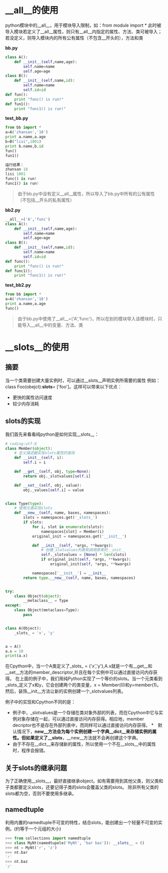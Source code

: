 # __all__的使用
python模块中的__all__，用于模块导入限制，如：from module import *
此时被导入模块若定义了__all__属性，则只有__all__内指定的属性、方法、类可被导入；若没定义，则导入模块内的所有公有属性（不包含__开头的），方法和类

**bb.py**
```python
class A():
    def __init__(self,name,age):
        self.name=name
        self.age=age
class B():
    def __init__(self,name,id):
        self.name=name
        self.id=id
def fun():
    print "func() is run!"
def fun1():
    print "func1() is run!"
```

**test_bb.py**
```python
from bb import *
a=A('zhansan','18')
print a.name,a.age
b=B("lisi",1001)
print b.name,b.id
fun()
fun1()

运行结果：
zhansan 18
lisi 1001
func() is run!
func1() is run!
```
> 由于bb.py中没有定义__all__属性，所以导入了bb.py中所有的公有属性（不包括__开头的私有属性）

**bb2.py**
```python
__all__=('A','func')
class A():
    def __init__(self,name,age):
        self.name=name
        self.age=age
class B():
    def __init__(self,name,id):
        self.name=name
        self.id=id
def func():
    print "func() is run!"
def func1():
    print "func1() is run!"
```
**test_bb2.py**
```python
from bb import *
a=A('zhansan','18')
print a.name,a.age
func()
```
> 由于bb.py中使用了__all__=('A','func')，所以在别的模块导入该模块时，只能导入__all__中的变量、方法、类


# __slots__的使用
## 摘要
当一个类需要创建大量实例时，可以通过__slots__声明实例所需要的属性
例如：class Foo(obejct):__slots__= ['foo']。这样可以带来以下优点：
* 更快的属性访问速度
* 较少内存消耗

## slots的实现
我们首先来看看纯python是如何实现__slots__：
```python
# coding:utf-8
class Member(object):
    # 定义描述器实现slots属性的查找
    def __init__(self, i):
        self.i = i

    def __get__(self, obj, type=None):
        return obj._slotvalues[self.i]

    def __set__(self, obj, value):
        obj._values[self.i] = value


class Type(type):
    # 使用元类实现slots
    def __new__(self, name, bases, namespaces):
        slots = namespaces.get('_slots_')
        if slots:
            for i, slot in enumerate(slots):
                namespaces[slot] = Member(i)
            original_init = namespaces.get('__init__')

            def __init__(self, *args, **kwargs):
                # 创建_slotvalues列表和调用原来的__init__
                self._slotvalues = [None] * len(slots)
                if original_init(self, *args, **kwargs):
                    original_init(self, *args, **kwargs)

            namespaces['__init__'] = __init__
        return type.__new__(self, name, bases, namespaces)


try:
    class Object(object):
        __metaclass__ = Type
except:
    class Object(metaclass=Type):
        pass


class A(Object):
    _slots_ = 'x', 'y'


a = A()
a.x = 10
print(a.x)		
```
在Cpython中，当一个A类定义了_slots_ = {'x','y'},A.x就是一个有__get__和__set__方法的member_descriptor,并且在每个实例中可以通过直接访问内存获得。
在上面的例子中，我们用纯Python实现了一个等价的slots。当一个元类看到_slots_定义了x和y，它会创建两个的类变量，x = Member(0)和y=member(1)。然后，装饰__init__方法让新的实例创建一个_slotvalues列表。


例子中的实现和Cpython不同的是：
* 例子中，_slotvalues是一个存储在类对象外部的列表，而在Cpython中它与实例对象存储在一起，可以通过直接访问内存获得。相应地，member decriptor也不是存在外部列表中，而同样可以通过直接访问内存获得。
*　默认情况下，__new__方法会为每个实例创建一个字典__dict__来存储实例的属性。但如果定义了__slots__，__new__方法就不会再创建这个字典。
* 由于不存在__dict__来存储新的属性，所以使用一个不在__slots__中的属性时，程序会报错。

## 关于slots的继承问题
为了正确使用__slots__，最好直接继承object。如有需要用到其他父类，则父类和子类都要定义slots，还要记得子类的slots会覆盖父类的slots。
除非所有父类的slots都为空，否则不要使用多继承。

## namedtuple
利用内置的namedtuple不可变的特性，结合slots，能创建出一个轻量不可变的实例。(约等于一个元组的大小)
```python
>>> from collections import namedtuple
>>> class MyNt(namedtupele('MyNt', 'bar baz')): __slots__ = ()
>>> nt = MyNt('r', 'z')
>>> nt.bar
'r'
>>> nt.baz
'z'
```